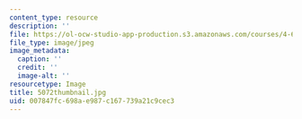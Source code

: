 ```yaml
---
content_type: resource
description: ''
file: https://ol-ocw-studio-app-production.s3.amazonaws.com/courses/4-614-religious-architecture-and-islamic-cultures-fall-2002/007847fc698ae987c167739a21c9cec3_5072thumbnail.jpg
file_type: image/jpeg
image_metadata:
  caption: ''
  credit: ''
  image-alt: ''
resourcetype: Image
title: 5072thumbnail.jpg
uid: 007847fc-698a-e987-c167-739a21c9cec3
---
```

